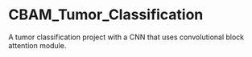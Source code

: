 # CBAM_Tumor_Classification
A tumor classification project with a CNN that uses convolutional block attention module.
